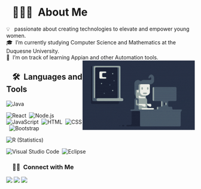 <p>
  
</p>

 
 <h1 id="🤝--About-Me" style="position:relative;"><a href="#%F0%9F%A4%9D--About-Me" aria-label="🤝 About-Me permalink" class="anchor before"><svg aria-hidden="true" focusable="false" height="16" version="1.1" viewBox="0 0 16 16" width="16"><path fill-rule="evenodd" ></path></svg></a>👨🏻‍💻 &nbsp;About Me</h1>
 
 <p> 💡 &nbsp; passionate about creating technologies to elevate and empower young women.<br>
  🎓 &nbsp;I’m currently studying Computer Science and Mathematics at the Duquesne University.<br>
🌱 &nbsp;I’m on track of learning Appian and other Automation tools. <br>

<img alt="Night Coding" src="https://raw.githubusercontent.com/AVS1508/AVS1508/master/assets/Night-Coding.gif" align="right">
<h2 id="--Languages-and-Tools" style="position:relative;"><a href="#--Languages-and-Tools" aria-label="  Languages-and-Tools permalink" class="anchor before"><svg aria-hidden="true" focusable="false" height="16" version="1.1" viewBox="0 0 16 16" width="16"><path fill-rule="evenodd"></path></svg></a>🛠 &nbsp;Languages and Tools</h2>
<p>
  <img src="https://img.shields.io/badge/-Java-333333?style=flat&amp;logo=Java&amp;logoColor=FFA518" alt="Java">&nbsp;
 
  <img src="https://img.shields.io/badge/-React-333333?style=flat&amp;logo=react" alt="React">&nbsp;
  <img src="https://img.shields.io/badge/-Node.js-333333?style=flat&amp;logo=node.js" alt="Node.js">&nbsp;
  <img src="https://img.shields.io/badge/-JavaScript-333333?style=flat&amp;logo=javascript" alt="JavaScript">&nbsp;
  <img src="https://img.shields.io/badge/-HTML-333333?style=flat&amp;logo=HTML5" alt="HTML">&nbsp;
  <img src="https://img.shields.io/badge/-CSS-333333?style=flat&amp;logo=CSS3&amp;logoColor=1572B6" alt="CSS">&nbsp;
  <img src="https://img.shields.io/badge/-Bootstrap-333333?style=flat&amp;logo=bootstrap&amp;logoColor=563D7C" alt="Bootstrap"><br>
  
  
  <img src="https://img.shields.io/badge/-R-333333?style=flat&amp;logo=R&amp;logoColor=276DC3" alt="R (Statistics)"><br>
  
  <img src="https://img.shields.io/badge/-Visual%20Studio%20Code-333333?style=flat&amp;logo=visual-studio-code&amp;logoColor=007ACC" alt="Visual Studio Code">&nbsp;
  <img src="https://img.shields.io/badge/-Eclipse-333333?style=flat&amp;logo=eclipse-ide&amp;logoColor=2C2255" alt="Eclipse"><br>

</p>


<h3 id="🤝--connect-with-me" style="position:relative;"><a href="#%F0%9F%A4%9D--connect-with-me" aria-label= " connect_with_me permalink" class="anchor before"><svg aria-hidden="true" focusable="false" height="16" version="1.1" viewBox="0 0 16 16" width="16"><path fill-rule="evenodd" ></path></svg></a>🤝🏻 &nbsp;Connect with Me</h3>

<p>
  <a href="https://www.linkedin.com/in/clarisse-ilibagiza-umulisa-b0a80917b/"><img src="https://img.shields.io/badge/-Clarisse%20Ilibagiza%20Umulisa-0077B5?style=flat-square&amp;logo=Linkedin&amp;logoColor=white"></a>
<a href="mailto:ilibagizaclarisse@gmail.com"><img src="https://img.shields.io/badge/-ilibagizaclarisse@gmail.com-D14836?style=flat-square&amp;logo=Gmail&amp;logoColor=white"></a>
<a href="https://instagram.com/umulisa___"><img src="https://img.shields.io/badge/-@umulisa___-E4405F?style=flat-square&amp;logo=Instagram&amp;logoColor=white"></a>

</p>


  






